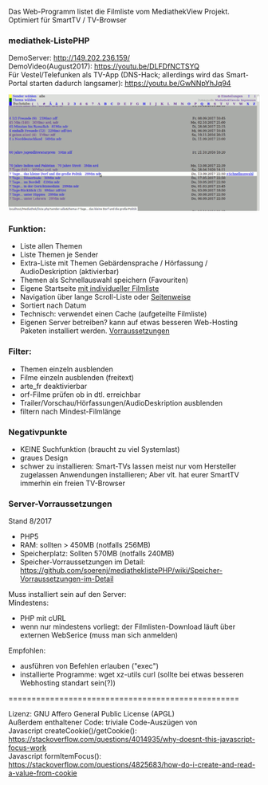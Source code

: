 Das Web-Programm listet die Filmliste vom MediathekView Projekt.  
Optimiert für SmartTV / TV-Browser  

### mediathek-ListePHP
DemoServer: http://149.202.236.159/  
DemoVideo(August2017): https://youtu.be/DLFDfNCTSYQ  
Für Vestel/Telefunken als TV-App (DNS-Hack; allerdings wird das Smart-Portal starten dadurch langsamer): https://youtu.be/GwNNpYhJq94  

![Screenshot mit Themenliste](img/screenshots/Bildschirmfoto_themenliste.png)





### Funktion:
  * Liste allen Themen
  * Liste Themen je Sender 
  * Extra-Liste mit Themen Gebärdensprache / Hörfassung / AudioDeskription (aktivierbar)
  * Themen als Schnellauswahl speichern (Favouriten)
  * Eigene Startseite [mit individueller Filmliste](https://raw.githubusercontent.com/soerenj/mediatheklistePHP/master/img/screenshots/Bildschirmfoto_schnellauswahl.png)
  * Navigation über lange Scroll-Liste oder [Seitenweise](https://raw.githubusercontent.com/soerenj/mediatheklistePHP/master/img/screenshots/Bildschirmfoto_themenliste_seitenweise.png)
  * Sortiert nach Datum
  * Technisch: verwendet einen Cache (aufgeteilte Filmliste)
  * Eigenen Server betreiben? kann auf etwas besseren Web-Hosting Paketen installiert werden. [Vorraussetzungen](https://github.com/soerenj/mediatheklistePHP/wiki/Installieren)

### Filter:
  * Themen einzeln ausblenden
  * Filme einzeln ausblenden (freitext)
  * arte_fr deaktivierbar
  * orf-Filme prüfen ob in dtl. erreichbar 
  * Trailer/Vorschau/Hörfassungen/AudioDeskription ausblenden
  * filtern nach Mindest-Filmlänge  

### Negativpunkte
  * KEINE Suchfunktion (braucht zu viel Systemlast)
  * graues Design
  * schwer zu installieren: Smart-TVs lassen meist nur vom Hersteller zugelassen Anwendungen installieren; Aber vlt. hat eurer SmartTV immerhin ein freien TV-Browser


### Server-Vorraussetzungen
Stand 8/2017  
- PHP5
- RAM: sollten > 450MB (notfalls 256MB)
- Speicherplatz: Sollten 570MB (notfalls 240MB)
- Speicher-Vorraussetzungen im Detail: https://github.com/soerenj/mediatheklistePHP/wiki/Speicher-Vorraussetzungen-im-Detail

Muss installiert sein auf den Server:  
Mindestens:  
- PHP mit cURL  
- wenn nur mindestens vorliegt: der Filmlisten-Download läuft über externen WebSerice (muss man sich anmelden)  

Empfohlen:  
- ausführen von Befehlen erlauben ("exec")
- installierte Programme: wget xz-utils curl (sollte bei etwas besseren Webhosting standart sein(?))


==================================================

Lizenz:  GNU Affero General Public License (APGL)  
Außerdem enthaltener Code: 
        triviale Code-Auszügen von  
                Javascript createCookie()/getCookie(): https://stackoverflow.com/questions/4014935/why-doesnt-this-javascript-focus-work  
                Javascript formItemFocus(): https://stackoverflow.com/questions/4825683/how-do-i-create-and-read-a-value-from-cookie  

